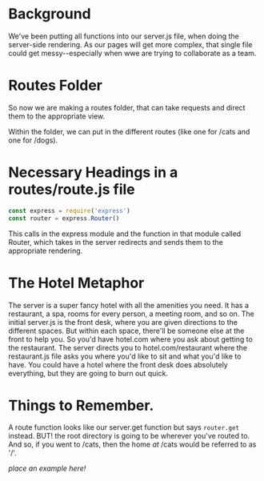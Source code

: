 <!-- Title: Routes -->
<!-- Directing The Traffic -->

# Background

We've been putting all functions into our server.js file, when doing the server-side rendering. As our pages will get more complex, that single file could get messy--especially when wwe are trying to collaborate as a team.

# Routes Folder
So now we are making a routes folder, that can take requests and direct them to the appropriate view.

Within the folder, we can put in the different routes (like one for /cats and one for /dogs).  

# Necessary Headings in a routes/route.js file

```js
const express = require('express')
const router = express.Router()
```

This calls in the express module and the function in that module called Router, which takes in the server redirects and sends them to the appropriate rendering.

# The Hotel Metaphor

The server is a super fancy hotel with all the amenities you need.  It has a restaurant, a spa, rooms for every person, a meeting room, and so on. The initial server.js is the front desk, where you are given directions to the different spaces.  But within each space, there'll be someone else at the front to help you.  So you'd have hotel.com where you ask about getting to the restaurant.  The server directs you to hotel.com/restaurant where the restaurant.js file asks you where you'd like to sit and what you'd like to have.  You could have a hotel where the front desk does absolutely everything, but they are going to burn out quick.

# Things to Remember.

A route function looks like our server.get function but says `router.get` instead.  BUT!  the root directory is going to be wherever you've routed to.  And so, if you went to /cats, then the home _at_ /cats would be referred to as '/'.  

_place an example here!_




